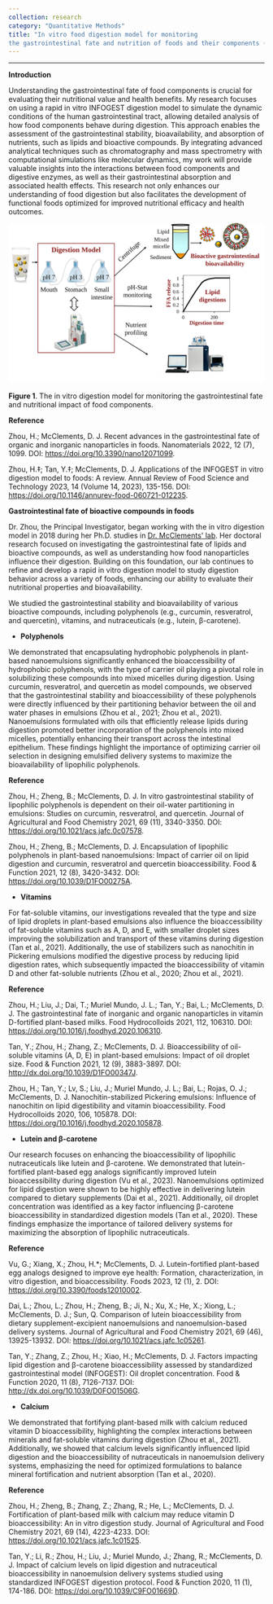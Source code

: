```yaml
---
collection: research
category: "Quantitative Methods"
title: "In vitro food digestion model for monitoring 
the gastrointestinal fate and nutrition of foods and their components (2017-2020)"
---
```


<!-- main body -->
------------------

**Introduction**

Understanding the gastrointestinal fate of food components is crucial for evaluating their 
nutritional value and health benefits. My research focuses on using a rapid in vitro INFOGEST digestion 
model to simulate the dynamic conditions of the human gastrointestinal tract, allowing detailed analysis 
of how food components behave during digestion. This approach enables the assessment of the gastrointestinal 
stability, bioavailability, and absorption of nutrients, such as lipids and bioactive compounds. 
By integrating advanced analytical techniques such as chromatography and mass spectrometry with 
computational simulations like molecular dynamics, my work will provide valuable insights into 
the interactions between food components and digestive enzymes, as well as their gastrointestinal 
absorption and associated health effects. This research not only enhances our understanding of 
food digestion but also facilitates the development of functional foods optimized for improved 
nutritional efficacy and health outcomes.

<img src='/images/infogest.svg' alt='drawing' width='600'/>

**Figure 1**. The in vitro digestion model for monitoring the gastrointestinal fate and nutritional
impact of food components.

**Reference**

Zhou, H.; McClements, D. J. Recent advances in the gastrointestinal fate of organic and inorganic nanoparticles in foods. Nanomaterials 2022, 12 (7), 1099. DOI: https://doi.org/10.3390/nano12071099.

Zhou, H.‡; Tan, Y.‡; McClements, D. J. Applications of the INFOGEST in vitro digestion model to foods: A review. Annual Review of Food Science and Technology 2023, 14 (Volume 14, 2023), 135-156. DOI: https://doi.org/10.1146/annurev-food-060721-012235.

**Gastrointestinal fate of bioactive compounds in foods**

Dr. Zhou, the Principal Investigator, began working with the in vitro digestion model 
in 2018 during her Ph.D. studies in 
[Dr. McClements' lab](https://www.linkedin.com/in/david-julian-mcclements-26373110/).
Her doctoral research focused on investigating the gastrointestinal fate 
of lipids and bioactive compounds, as well as understanding how food nanoparticles influence their digestion. 
Building on this foundation, our lab continues to refine and develop a rapid in vitro digestion model to
study digestion behavior across a variety of foods, enhancing our 
ability to evaluate their nutritional properties and bioavailability.

We studied the gastrointestinal stability and bioavailability of various bioactive compounds, 
including polyphenols (e.g., curcumin, resveratrol, and quercetin), vitamins, 
and nutraceuticals (e.g., lutein, β-carotene).

+ **Polyphenols**

We demonstrated that encapsulating hydrophobic polyphenols in plant-based nanoemulsions
significantly enhanced the bioaccessibility of hydrophobic polyphenols, 
with the type of carrier oil playing a pivotal role in solubilizing these compounds into mixed micelles during digestion. 
Using curcumin, resveratrol, and quercetin as model compounds, we observed that the gastrointestinal stability 
and bioaccessibility of these polyphenols were directly influenced by their partitioning behavior 
between the oil and water phases in emulsions (Zhou et al., 2021; Zhou et al., 2021). 
Nanoemulsions formulated with oils that efficiently release lipids during digestion promoted better incorporation 
of the polyphenols into mixed micelles, potentially enhancing their transport across the intestinal epithelium. 
These findings highlight the importance of optimizing carrier oil selection in designing emulsified 
delivery systems to maximize the bioavailability of lipophilic polyphenols.

**Reference**

Zhou, H.; Zheng, B.; McClements, D. J. In vitro gastrointestinal stability of lipophilic polyphenols is dependent on their oil-water partitioning in emulsions: Studies on curcumin, resveratrol, and quercetin. Journal of Agricultural and Food Chemistry 2021, 69 (11), 3340-3350. DOI: https://doi.org/10.1021/acs.jafc.0c07578.

Zhou, H.; Zheng, B.; McClements, D. J. Encapsulation of lipophilic polyphenols in plant-based nanoemulsions: Impact of carrier oil on lipid digestion and curcumin, resveratrol and quercetin bioaccessibility. Food & Function 2021, 12 (8), 3420-3432. DOI: https://doi.org/10.1039/D1FO00275A.

+ **Vitamins**

For fat-soluble vitamins, our investigations revealed that the type and size of lipid droplets in plant-based emulsions 
also influence the bioaccessibility of fat-soluble vitamins such as A, D, and E, with smaller droplet sizes improving 
the solubilization and transport of these vitamins during digestion (Tan et al., 2021). 
Additionally, the use of stabilizers such as nanochitin in Pickering emulsions modified the digestive process 
by reducing lipid digestion rates, which subsequently impacted the bioaccessibility of vitamin D 
and other fat-soluble nutrients (Zhou et al., 2020; Zhou et al., 2021). 

**Reference**

Zhou, H.; Liu, J.; Dai, T.; Muriel Mundo, J. L.; Tan, Y.; Bai, L.; McClements, D. J. The gastrointestinal fate of inorganic and organic nanoparticles in vitamin D-fortified plant-based milks. Food Hydrocolloids 2021, 112, 106310. DOI: https://doi.org/10.1016/j.foodhyd.2020.106310.

Tan, Y.; Zhou, H.; Zhang, Z.; McClements, D. J. Bioaccessibility of oil-soluble vitamins (A, D, E) in plant-based emulsions: Impact of oil droplet size. Food & Function 2021, 12 (9), 3883-3897. DOI: http://dx.doi.org/10.1039/D1FO00347J.

Zhou, H.; Tan, Y.; Lv, S.; Liu, J.; Muriel Mundo, J. L.; Bai, L.; Rojas, O. J.; McClements, D. J. Nanochitin-stabilized Pickering emulsions: Influence of nanochitin on lipid digestibility and vitamin bioaccessibility. Food Hydrocolloids 2020, 106, 105878. DOI: https://doi.org/10.1016/j.foodhyd.2020.105878.

+ **Lutein and β-carotene**

Our research focuses on enhancing the bioaccessibility of lipophilic nutraceuticals like lutein and β-carotene. 
We demonstrated that lutein-fortified plant-based egg analogs significantly improved lutein bioaccessibility 
during digestion (Vu et al., 2023). Nanoemulsions optimized for lipid digestion were shown to be highly effective 
in delivering lutein compared to dietary supplements (Dai et al., 2021). Additionally, oil droplet concentration 
was identified as a key factor influencing β-carotene bioaccessibility in standardized digestion models (Tan et al., 2020). 
These findings emphasize the importance of tailored delivery systems for maximizing the absorption of lipophilic nutraceuticals.

**Reference**

Vu, G.; Xiang, X.; Zhou, H.*; McClements, D. J. Lutein-fortified plant-based egg analogs designed to improve eye health: Formation, characterization, in vitro digestion, and bioaccessibility. Foods 2023, 12 (1), 2. DOI: https://doi.org/10.3390/foods12010002.

Dai, L.; Zhou, L.; Zhou, H.; Zheng, B.; Ji, N.; Xu, X.; He, X.; Xiong, L.; McClements, D. J.; Sun, Q. Comparison of lutein bioaccessibility from dietary supplement-excipient nanoemulsions and nanoemulsion-based delivery systems. Journal of Agricultural and Food Chemistry 2021, 69 (46), 13925-13932. DOI: https://doi.org/10.1021/acs.jafc.1c05261.

Tan, Y.; Zhang, Z.; Zhou, H.; Xiao, H.; McClements, D. J. Factors impacting lipid digestion and β-carotene bioaccessibility assessed by standardized gastrointestinal model (INFOGEST): Oil droplet concentration. Food & Function 2020, 11 (8), 7126-7137. DOI: http://dx.doi.org/10.1039/D0FO01506G.

+ **Calcium**

We demonstrated that fortifying plant-based milk with calcium reduced vitamin D bioaccessibility, 
highlighting the complex interactions between minerals and fat-soluble vitamins during digestion (Zhou et al., 2021). 
Additionally, we showed that calcium levels significantly influenced lipid digestion and the bioaccessibility 
of nutraceuticals in nanoemulsion delivery systems, emphasizing the need for optimized formulations to 
balance mineral fortification and nutrient absorption (Tan et al., 2020).

**Reference**

Zhou, H.; Zheng, B.; Zhang, Z.; Zhang, R.; He, L.; McClements, D. J. Fortification of plant-based milk with calcium may reduce vitamin D bioaccessibility: An in vitro digestion study. Journal of Agricultural and Food Chemistry 2021, 69 (14), 4223-4233. DOI: https://doi.org/10.1021/acs.jafc.1c01525.

Tan, Y.; Li, R.; Zhou, H.; Liu, J.; Muriel Mundo, J.; Zhang, R.; McClements, D. J. Impact of calcium levels on lipid digestion and nutraceutical bioaccessibility in nanoemulsion delivery systems studied using standardized INFOGEST digestion protocol. Food & Function 2020, 11 (1), 174-186. DOI: https://doi.org/10.1039/C9FO01669D.




